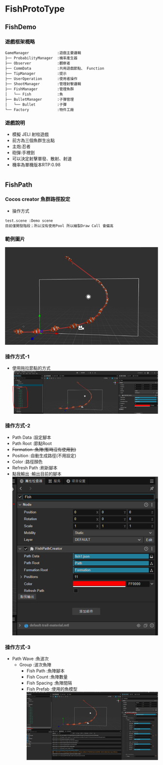 # FishProtoType
## FishDemo
### 遊戲框架概略
````
GameManager             :遊戲主要邏輯
├── ProbabilityManager  :機率產生器
├── Observer            :觀察者
├── CommData            :共用遊戲節點、 Function
├── TipManager          :提示
├── UserOperation       :使用者操作
├── ShootManager        :管理射擊邏輯
├── FishManager         :管理魚群
│   └── Fish            :魚
├── BulletManager       :子彈管理
│   └── Bullet          :子彈
└── Factory             :物件工廠
````

### 遊戲說明
- 模擬 JELI 射柱遊戲
- 前方為三個魚群生出點
- 主炮:忍者
- 砲彈:手裡劍
- 可以決定射擊單發、散射、射速
- 機率為單機版本RTP:0.98
```
```
## FishPath
### Cocos creator 魚群路徑設定
- 操作方式
````
test.scene :Demo scene
目前僅開發階段；所以沒有使用Pool 所以繪製Draw Call 會偏高
````
### 範例圖片
![FishDemo Screenshot](./readmeRes/cocos_1.png)
### 操作方式-1
- 使用拖拉節點的方式
![FishDemo Screenshot](./readmeRes/cocos_2.png)
### 操作方式-2
- Path Data :設定腳本
- Path Root :節點Root
- ~~Formation :魚陣(暫時沒有使用到)~~
- Position :自動生成路徑(不用設定)
- Color :路徑顏色
- Refresh Path :刷新腳本
- 點我輸出 :輸出目前的腳本
![FishDemo Screenshot](./readmeRes/cocos_3.png)
### 操作方式-3
- Path Wave :魚波次
    - Group :波次魚陣
        - Fish Path :魚陣腳本
        - Fish Count :魚陣數量
        - Fish Spacing :魚陣間隔
        - Fish Prefab :使用的魚模型
![FishDemo Screenshot](./readmeRes/cocos_4.png)